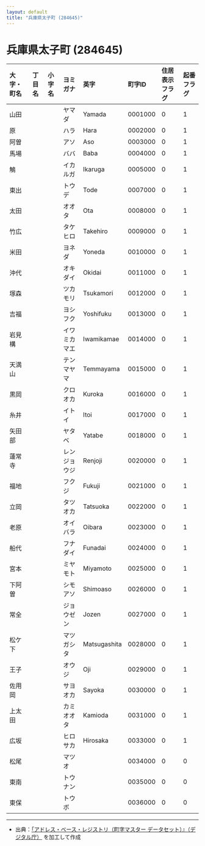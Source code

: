 ```yaml
---
layout: default
title: "兵庫県太子町 (284645)"
---
```


# 兵庫県太子町 (284645)

| 大字・町名 | 丁目名 | 小字名 | ヨミガナ | 英字 | 町字ID | 住居表示フラグ | 起番フラグ |
|:---|:---|:---|:---|:---|:---|:---|:---|
| 山田 |  |  | ヤマダ | Yamada | 0001000 | 0 | 1 |
| 原 |  |  | ハラ | Hara | 0002000 | 0 | 1 |
| 阿曽 |  |  | アソ | Aso | 0003000 | 0 | 1 |
| 馬場 |  |  | ババ | Baba | 0004000 | 0 | 1 |
| 鵤 |  |  | イカルガ | Ikaruga | 0005000 | 0 | 1 |
| 東出 |  |  | トウデ | Tode | 0007000 | 0 | 1 |
| 太田 |  |  | オオタ | Ota | 0008000 | 0 | 1 |
| 竹広 |  |  | タケヒロ | Takehiro | 0009000 | 0 | 1 |
| 米田 |  |  | ヨネダ | Yoneda | 0010000 | 0 | 1 |
| 沖代 |  |  | オキダイ | Okidai | 0011000 | 0 | 1 |
| 塚森 |  |  | ツカモリ | Tsukamori | 0012000 | 0 | 1 |
| 吉福 |  |  | ヨシフク | Yoshifuku | 0013000 | 0 | 1 |
| 岩見構 |  |  | イワミカマエ | Iwamikamae | 0014000 | 0 | 1 |
| 天満山 |  |  | テンマヤマ | Temmayama | 0015000 | 0 | 1 |
| 黒岡 |  |  | クロオカ | Kuroka | 0016000 | 0 | 1 |
| 糸井 |  |  | イトイ | Itoi | 0017000 | 0 | 1 |
| 矢田部 |  |  | ヤタベ | Yatabe | 0018000 | 0 | 1 |
| 蓮常寺 |  |  | レンジョウジ | Renjoji | 0020000 | 0 | 1 |
| 福地 |  |  | フクジ | Fukuji | 0021000 | 0 | 1 |
| 立岡 |  |  | タツオカ | Tatsuoka | 0022000 | 0 | 1 |
| 老原 |  |  | オイバラ | Oibara | 0023000 | 0 | 1 |
| 船代 |  |  | フナダイ | Funadai | 0024000 | 0 | 1 |
| 宮本 |  |  | ミヤモト | Miyamoto | 0025000 | 0 | 1 |
| 下阿曽 |  |  | シモアソ | Shimoaso | 0026000 | 0 | 1 |
| 常全 |  |  | ジョウゼン | Jozen | 0027000 | 0 | 1 |
| 松ケ下 |  |  | マツガシタ | Matsugashita | 0028000 | 0 | 1 |
| 王子 |  |  | オウジ | Oji | 0029000 | 0 | 1 |
| 佐用岡 |  |  | サヨオカ | Sayoka | 0030000 | 0 | 1 |
| 上太田 |  |  | カミオオタ | Kamioda | 0031000 | 0 | 1 |
| 広坂 |  |  | ヒロサカ | Hirosaka | 0033000 | 0 | 1 |
| 松尾 |  |  | マツオ |  | 0034000 | 0 | 0 |
| 東南 |  |  | トウナン |  | 0035000 | 0 | 0 |
| 東保 |  |  | トウボ |  | 0036000 | 0 | 0 |

---

- 出典：[「アドレス・ベース・レジストリ（町字マスター データセット）』（デジタル庁）](https://www.digital.go.jp/policies/base_registry_address/) を加工して作成